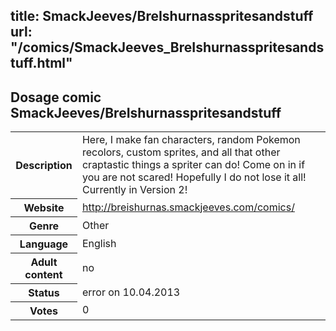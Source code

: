 title: SmackJeeves/BreIshurnasspritesandstuff
url: "/comics/SmackJeeves_BreIshurnasspritesandstuff.html"
---
Dosage comic SmackJeeves/BreIshurnasspritesandstuff
-----------------------------------------

<table class="comicinfo">
<tr>
<th>Description</th><td>Here, I make fan characters, random Pokemon recolors, custom sprites, and all that other craptastic things a spriter can do! Come on in if you are not scared! Hopefully I do not lose it all! Currently in Version 2!</td>
</tr>
<tr>
<th>Website</th><td><a href="http://breishurnas.smackjeeves.com/comics/">http://breishurnas.smackjeeves.com/comics/</a></td>
</tr>
<tr>
<th>Genre</th><td>Other</td>
</tr>
<tr>
<th>Language</th><td>English</td>
</tr>
<tr>
<th>Adult content</th><td>no</td>
</tr>
<tr>
<th>Status</th><td>error on 10.04.2013</td>
</tr>
<tr>
<th>Votes</th><td>0</div></td>
</tr>
</table>

